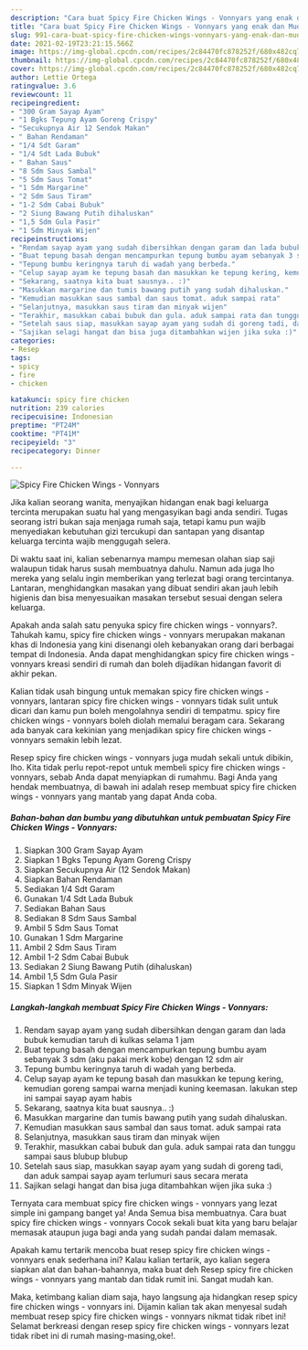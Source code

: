 ```yaml
---
description: "Cara buat Spicy Fire Chicken Wings - Vonnyars yang enak dan Mudah Dibuat"
title: "Cara buat Spicy Fire Chicken Wings - Vonnyars yang enak dan Mudah Dibuat"
slug: 991-cara-buat-spicy-fire-chicken-wings-vonnyars-yang-enak-dan-mudah-dibuat
date: 2021-02-19T23:21:15.566Z
image: https://img-global.cpcdn.com/recipes/2c84470fc878252f/680x482cq70/spicy-fire-chicken-wings-vonnyars-foto-resep-utama.jpg
thumbnail: https://img-global.cpcdn.com/recipes/2c84470fc878252f/680x482cq70/spicy-fire-chicken-wings-vonnyars-foto-resep-utama.jpg
cover: https://img-global.cpcdn.com/recipes/2c84470fc878252f/680x482cq70/spicy-fire-chicken-wings-vonnyars-foto-resep-utama.jpg
author: Lettie Ortega
ratingvalue: 3.6
reviewcount: 11
recipeingredient:
- "300 Gram Sayap Ayam"
- "1 Bgks Tepung Ayam Goreng Crispy"
- "Secukupnya Air 12 Sendok Makan"
- " Bahan Rendaman"
- "1/4 Sdt Garam"
- "1/4 Sdt Lada Bubuk"
- " Bahan Saus"
- "8 Sdm Saus Sambal"
- "5 Sdm Saus Tomat"
- "1 Sdm Margarine"
- "2 Sdm Saus Tiram"
- "1-2 Sdm Cabai Bubuk"
- "2 Siung Bawang Putih dihaluskan"
- "1,5 Sdm Gula Pasir"
- "1 Sdm Minyak Wijen"
recipeinstructions:
- "Rendam sayap ayam yang sudah dibersihkan dengan garam dan lada bubuk kemudian taruh di kulkas selama 1 jam"
- "Buat tepung basah dengan mencampurkan tepung bumbu ayam sebanyak 3 sdm (aku pakai merk kobe) dengan 12 sdm air"
- "Tepung bumbu keringnya taruh di wadah yang berbeda."
- "Celup sayap ayam ke tepung basah dan masukkan ke tepung kering, kemudian goreng sampai warna menjadi kuning keemasan. lakukan step ini sampai sayap ayam habis"
- "Sekarang, saatnya kita buat sausnya.. :)"
- "Masukkan margarine dan tumis bawang putih yang sudah dihaluskan."
- "Kemudian masukkan saus sambal dan saus tomat. aduk sampai rata"
- "Selanjutnya, masukkan saus tiram dan minyak wijen"
- "Terakhir, masukkan cabai bubuk dan gula. aduk sampai rata dan tunggu sampai saus blubup blubup"
- "Setelah saus siap, masukkan sayap ayam yang sudah di goreng tadi, dan aduk sampai sayap ayam terlumuri saus secara merata"
- "Sajikan selagi hangat dan bisa juga ditambahkan wijen jika suka :)"
categories:
- Resep
tags:
- spicy
- fire
- chicken

katakunci: spicy fire chicken 
nutrition: 239 calories
recipecuisine: Indonesian
preptime: "PT24M"
cooktime: "PT41M"
recipeyield: "3"
recipecategory: Dinner

---
```



![Spicy Fire Chicken Wings - Vonnyars](https://img-global.cpcdn.com/recipes/2c84470fc878252f/680x482cq70/spicy-fire-chicken-wings-vonnyars-foto-resep-utama.jpg)

Jika kalian seorang wanita, menyajikan hidangan enak bagi keluarga tercinta merupakan suatu hal yang mengasyikan bagi anda sendiri. Tugas seorang istri bukan saja menjaga rumah saja, tetapi kamu pun wajib menyediakan kebutuhan gizi tercukupi dan santapan yang disantap keluarga tercinta wajib menggugah selera.

Di waktu  saat ini, kalian sebenarnya mampu memesan olahan siap saji walaupun tidak harus susah membuatnya dahulu. Namun ada juga lho mereka yang selalu ingin memberikan yang terlezat bagi orang tercintanya. Lantaran, menghidangkan masakan yang dibuat sendiri akan jauh lebih higienis dan bisa menyesuaikan masakan tersebut sesuai dengan selera keluarga. 



Apakah anda salah satu penyuka spicy fire chicken wings - vonnyars?. Tahukah kamu, spicy fire chicken wings - vonnyars merupakan makanan khas di Indonesia yang kini disenangi oleh kebanyakan orang dari berbagai tempat di Indonesia. Anda dapat menghidangkan spicy fire chicken wings - vonnyars kreasi sendiri di rumah dan boleh dijadikan hidangan favorit di akhir pekan.

Kalian tidak usah bingung untuk memakan spicy fire chicken wings - vonnyars, lantaran spicy fire chicken wings - vonnyars tidak sulit untuk dicari dan kamu pun boleh mengolahnya sendiri di tempatmu. spicy fire chicken wings - vonnyars boleh diolah memalui beragam cara. Sekarang ada banyak cara kekinian yang menjadikan spicy fire chicken wings - vonnyars semakin lebih lezat.

Resep spicy fire chicken wings - vonnyars juga mudah sekali untuk dibikin, lho. Kita tidak perlu repot-repot untuk membeli spicy fire chicken wings - vonnyars, sebab Anda dapat menyiapkan di rumahmu. Bagi Anda yang hendak membuatnya, di bawah ini adalah resep membuat spicy fire chicken wings - vonnyars yang mantab yang dapat Anda coba.

<!--inarticleads1-->

##### Bahan-bahan dan bumbu yang dibutuhkan untuk pembuatan Spicy Fire Chicken Wings - Vonnyars:

1. Siapkan 300 Gram Sayap Ayam
1. Siapkan 1 Bgks Tepung Ayam Goreng Crispy
1. Siapkan Secukupnya Air (12 Sendok Makan)
1. Siapkan  Bahan Rendaman
1. Sediakan 1/4 Sdt Garam
1. Gunakan 1/4 Sdt Lada Bubuk
1. Sediakan  Bahan Saus
1. Sediakan 8 Sdm Saus Sambal
1. Ambil 5 Sdm Saus Tomat
1. Gunakan 1 Sdm Margarine
1. Ambil 2 Sdm Saus Tiram
1. Ambil 1-2 Sdm Cabai Bubuk
1. Sediakan 2 Siung Bawang Putih (dihaluskan)
1. Ambil 1,5 Sdm Gula Pasir
1. Siapkan 1 Sdm Minyak Wijen




<!--inarticleads2-->

##### Langkah-langkah membuat Spicy Fire Chicken Wings - Vonnyars:

1. Rendam sayap ayam yang sudah dibersihkan dengan garam dan lada bubuk kemudian taruh di kulkas selama 1 jam
1. Buat tepung basah dengan mencampurkan tepung bumbu ayam sebanyak 3 sdm (aku pakai merk kobe) dengan 12 sdm air
1. Tepung bumbu keringnya taruh di wadah yang berbeda.
1. Celup sayap ayam ke tepung basah dan masukkan ke tepung kering, kemudian goreng sampai warna menjadi kuning keemasan. lakukan step ini sampai sayap ayam habis
1. Sekarang, saatnya kita buat sausnya.. :)
1. Masukkan margarine dan tumis bawang putih yang sudah dihaluskan.
1. Kemudian masukkan saus sambal dan saus tomat. aduk sampai rata
1. Selanjutnya, masukkan saus tiram dan minyak wijen
1. Terakhir, masukkan cabai bubuk dan gula. aduk sampai rata dan tunggu sampai saus blubup blubup
1. Setelah saus siap, masukkan sayap ayam yang sudah di goreng tadi, dan aduk sampai sayap ayam terlumuri saus secara merata
1. Sajikan selagi hangat dan bisa juga ditambahkan wijen jika suka :)




Ternyata cara membuat spicy fire chicken wings - vonnyars yang lezat simple ini gampang banget ya! Anda Semua bisa membuatnya. Cara buat spicy fire chicken wings - vonnyars Cocok sekali buat kita yang baru belajar memasak ataupun juga bagi anda yang sudah pandai dalam memasak.

Apakah kamu tertarik mencoba buat resep spicy fire chicken wings - vonnyars enak sederhana ini? Kalau kalian tertarik, ayo kalian segera siapkan alat dan bahan-bahannya, maka buat deh Resep spicy fire chicken wings - vonnyars yang mantab dan tidak rumit ini. Sangat mudah kan. 

Maka, ketimbang kalian diam saja, hayo langsung aja hidangkan resep spicy fire chicken wings - vonnyars ini. Dijamin kalian tak akan menyesal sudah membuat resep spicy fire chicken wings - vonnyars nikmat tidak ribet ini! Selamat berkreasi dengan resep spicy fire chicken wings - vonnyars lezat tidak ribet ini di rumah masing-masing,oke!.

